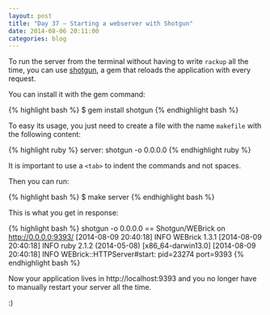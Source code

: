 ```yaml
---
layout: post
title: "Day 37 – Starting a webserver with Shotgun"
date: 2014-08-06 20:11:00
categories: blog
---
```


To run the server from the terminal without having to write `rackup` all the time, you can use [shotgun][1], a gem that reloads the application with every request.

[1]: https://github.com/rtomayko/shotgun

You can install it with the gem command:

{% highlight bash %}
$ gem install shotgun
{% endhighlight bash %}

To easy its usage, you just need to create a file with the name `makefile` with the following content:

{% highlight ruby %}
server:
	shotgun -o 0.0.0.0
{% endhighlight ruby %}

It is important to use a `<tab>` to indent the commands and not spaces.

Then you can run:

{% highlight bash %}
$ make server
{% endhighlight bash %}

This is what you get in response:

{% highlight bash %}
shotgun -o 0.0.0.0
== Shotgun/WEBrick on http://0.0.0.0:9393/
[2014-08-09 20:40:18] INFO  WEBrick 1.3.1
[2014-08-09 20:40:18] INFO  ruby 2.1.2 (2014-05-08) [x86_64-darwin13.0]
[2014-08-09 20:40:18] INFO  WEBrick::HTTPServer#start: pid=23274 port=9393
{% endhighlight bash %}

Now your application lives in http://localhost:9393 and you no longer have to manually restart your server all the time.

:)

